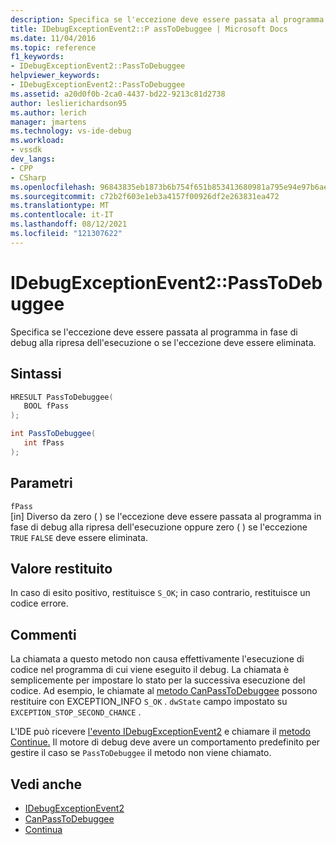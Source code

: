 ```yaml
---
description: Specifica se l'eccezione deve essere passata al programma in fase di debug alla ripresa dell'esecuzione o se l'eccezione deve essere eliminata.
title: IDebugExceptionEvent2::P assToDebuggee | Microsoft Docs
ms.date: 11/04/2016
ms.topic: reference
f1_keywords:
- IDebugExceptionEvent2::PassToDebuggee
helpviewer_keywords:
- IDebugExceptionEvent2::PassToDebuggee
ms.assetid: a20d0f0b-2ca0-4437-bd22-9213c81d2738
author: leslierichardson95
ms.author: lerich
manager: jmartens
ms.technology: vs-ide-debug
ms.workload:
- vssdk
dev_langs:
- CPP
- CSharp
ms.openlocfilehash: 96843835eb1873b6b754f651b853413680981a795e94e97b6aef6cfbd753e5e2
ms.sourcegitcommit: c72b2f603e1eb3a4157f00926df2e263831ea472
ms.translationtype: MT
ms.contentlocale: it-IT
ms.lasthandoff: 08/12/2021
ms.locfileid: "121307622"
---
```

# <a name="idebugexceptionevent2passtodebuggee"></a>IDebugExceptionEvent2::PassToDebuggee
Specifica se l'eccezione deve essere passata al programma in fase di debug alla ripresa dell'esecuzione o se l'eccezione deve essere eliminata.

## <a name="syntax"></a>Sintassi

```cpp
HRESULT PassToDebuggee(
   BOOL fPass
);
```

```csharp
int PassToDebuggee(
   int fPass
);
```

## <a name="parameters"></a>Parametri
`fPass`\
[in] Diverso da zero ( ) se l'eccezione deve essere passata al programma in fase di debug alla ripresa dell'esecuzione oppure zero ( ) se l'eccezione `TRUE` `FALSE` deve essere eliminata.

## <a name="return-value"></a>Valore restituito
 In caso di esito positivo, restituisce `S_OK`; in caso contrario, restituisce un codice errore.

## <a name="remarks"></a>Commenti
 La chiamata a questo metodo non causa effettivamente l'esecuzione di codice nel programma di cui viene eseguito il debug. La chiamata è semplicemente per impostare lo stato per la successiva esecuzione del codice. Ad esempio, le chiamate al [metodo CanPassToDebuggee](../../../extensibility/debugger/reference/idebugexceptionevent2-canpasstodebuggee.md) possono restituire con EXCEPTION_INFO `S_OK` . [](../../../extensibility/debugger/reference/exception-info.md)`dwState` campo impostato su `EXCEPTION_STOP_SECOND_CHANCE` .

 L'IDE può ricevere [l'evento IDebugExceptionEvent2](../../../extensibility/debugger/reference/idebugexceptionevent2.md) e chiamare il [metodo Continue.](../../../extensibility/debugger/reference/idebugprogram2-continue.md) Il motore di debug deve avere un comportamento predefinito per gestire il caso se `PassToDebuggee` il metodo non viene chiamato.

## <a name="see-also"></a>Vedi anche
- [IDebugExceptionEvent2](../../../extensibility/debugger/reference/idebugexceptionevent2.md)
- [CanPassToDebuggee](../../../extensibility/debugger/reference/idebugexceptionevent2-canpasstodebuggee.md)
- [Continua](../../../extensibility/debugger/reference/idebugprogram2-continue.md)
